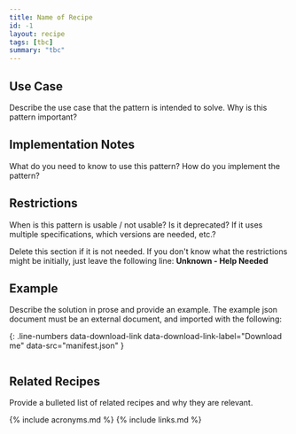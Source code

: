 ```yaml
---
title: Name of Recipe
id: -1
layout: recipe
tags: [tbc]
summary: "tbc"
---
```


## Use Case

Describe the use case that the pattern is intended to solve.
Why is this pattern important?

## Implementation Notes

What do you need to know to use this pattern?
How do you implement the pattern?

## Restrictions

When is this pattern is usable / not usable? Is it deprecated? If it uses multiple specifications, which versions are needed, etc.? 

Delete this section if it is not needed.
If you don't know what the restrictions might be initially, just leave the following line:
**Unknown - Help Needed**

## Example

Describe the solution in prose and provide an example.
The example json document must be an external document, and imported with the following:

{: .line-numbers data-download-link data-download-link-label="Download me" data-src="manifest.json" }
```json
```

## Related Recipes

Provide a bulleted list of related recipes and why they are relevant.


{% include acronyms.md %}
{% include links.md %}

